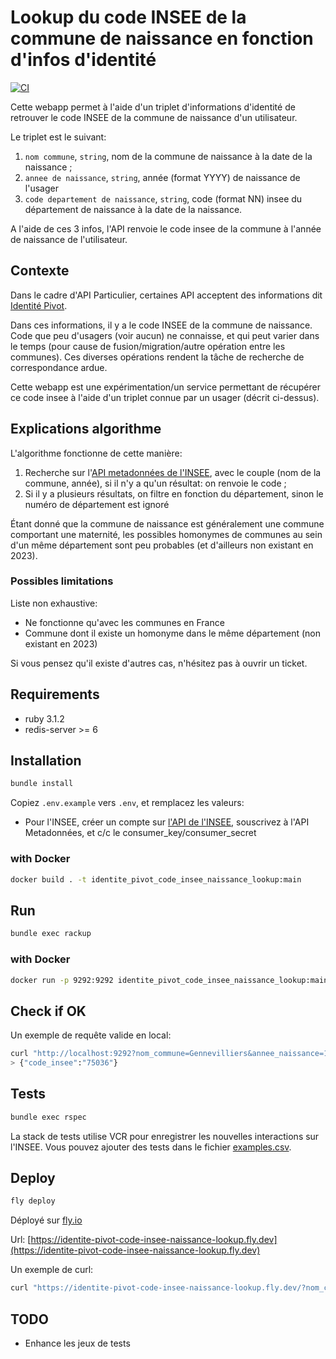 # Lookup du code INSEE de la commune de naissance en fonction d'infos d'identité

[![CI](https://github.com/skelz0r/identite_pivot_code_insee_naissance_lookup/actions/workflows/tests.yml/badge.svg)](https://github.com/skelz0r/identite_pivot_code_insee_naissance_lookup/actions/workflows/tests.yml)

Cette webapp permet à l'aide d'un triplet d'informations d'identité de retrouver
le code INSEE de la commune de naissance d'un utilisateur.

Le triplet est le suivant:

1. `nom commune`, `string`, nom de la commune de naissance à la date de la
   naissance ;
2. `annee de naissance`, `string`, année (format YYYY) de naissance de l'usager
3. `code departement de naissance`, `string`, code (format NN) insee du
   département de naissance à la date de la naissance.

A l'aide de ces 3 infos, l'API renvoie le code insee de la commune à l'année de
naissance de l'utilisateur.

## Contexte

Dans le cadre d'API Particulier, certaines API acceptent des informations dit
[Identité
Pivot](https://partenaires.franceconnect.gouv.fr/fcp/fournisseur-identite#identite-pivot).

Dans ces informations, il y a le code INSEE de la commune de naissance. Code que
peu d'usagers (voir aucun) ne connaisse, et qui peut varier dans le temps (pour
cause de fusion/migration/autre opération entre les communes). Ces diverses
opérations rendent la tâche de recherche de correspondance ardue.

Cette webapp est une expérimentation/un service permettant de récupérer ce code
insee à l'aide d'un triplet connue par un usager (décrit ci-dessus).

## Explications algorithme

L'algorithme fonctionne de cette manière:

1. Recherche sur l'[API metadonnées de l'INSEE](https://api.insee.fr/catalogue/site/themes/wso2/subthemes/insee/pages/item-info.jag?name=M%C3%A9tadonn%C3%A9es&version=V1&provider=insee),
   avec le couple (nom de la commune, année), si il n'y a qu'un résultat: on
   renvoie le code ;
2. Si il y a plusieurs résultats, on filtre en fonction du département, sinon
   le numéro de département est ignoré

Étant donné que la commune de naissance est généralement une commune comportant
une maternité, les possibles homonymes de communes au sein d'un même département
sont peu probables (et d'ailleurs non existant en 2023).

### Possibles limitations

Liste non exhaustive:

- Ne fonctionne qu'avec les communes en France
- Commune dont il existe un homonyme dans le même département (non existant en
  2023)

Si vous pensez qu'il existe d'autres cas, n'hésitez pas à ouvrir un ticket.

## Requirements

- ruby 3.1.2
- redis-server >= 6

## Installation

```sh
bundle install
```

Copiez `.env.example` vers `.env`, et remplacez les valeurs:

- Pour l'INSEE, créer un compte sur [l'API de l'INSEE](https://api.insee.fr/),
    souscrivez à l'API Metadonnées, et c/c le consumer_key/consumer_secret

### with Docker

```sh
docker build . -t identite_pivot_code_insee_naissance_lookup:main
```

## Run

```sh
bundle exec rackup
```

### with Docker

```sh
docker run -p 9292:9292 identite_pivot_code_insee_naissance_lookup:main
```

## Check if OK

Un exemple de requête valide en local:

```sh
curl "http://localhost:9292?nom_commune=Gennevilliers&annee_naissance=1960&departement_commune=92"
> {"code_insee":"75036"}
```

## Tests

```sh
bundle exec rspec
```

La stack de tests utilise VCR pour enregistrer les nouvelles interactions sur
l'INSEE. Vous pouvez ajouter des tests dans le fichier
[examples.csv](./spec/examples.csv).

## Deploy

```sh
fly deploy
```

Déployé sur [fly.io](https://fly.io/)

Url: [https://identite-pivot-code-insee-naissance-lookup.fly.dev](https://identite-pivot-code-insee-naissance-lookup.fly.dev)

Un exemple de curl:

```sh
curl "https://identite-pivot-code-insee-naissance-lookup.fly.dev/?nom_commune=Gennevilliers&annee_naissance=2000&departement_commune=92"
```

## TODO

* Enhance les jeux de tests
